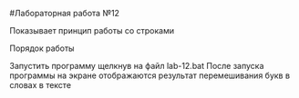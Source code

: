 #Лабораторная работа №12

Показывает принцип работы со строками

Порядок работы 

Запустить программу щелкнув на файл lab-12.bat 
После запуска программы на экране отображаются результат перемешивания букв в словах в тексте
